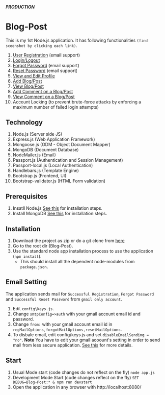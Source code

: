 ##### PRODUCTION

# Blog-Post

This is my 1st Node.js application. It has following functionalities `(find sceenshot by clicking each link)`.
1. [User Registration](public/images/screenshots/register.JPG) (email support)
2. [Login/Logout](public/images/screenshots/login.JPG)
3. [Forgot Password](public/images/screenshots/forgot.JPG) (email support) 
4. [Reset Password](public/images/screenshots/reset.JPG) (email support)
5. [View and Edit Profile](public/images/screenshots/profile.JPG)
6. [Add Blog/Post](public/images/screenshots/add_post.JPG)
7. [View Blog/Post](public/images/screenshots/dashboard.JPG)
8. [Add Comment on a Blog/Post](public/images/screenshots/post_details.JPG)
9. [View Comment on a Blog/Post](public/images/screenshots/comment.JPG)
10. Account Locking (to prevent brute-force attacks by enforcing a maximum number of failed login attempts)

## Technology
1. Node.js (Server side JS)
2. Express.js (Web Application Framework)
3. Mongoose.js (ODM - Object Document Mapper)
4. MongoDB (Document Database)
5. NodeMailer.js (Email)
6. Passport.js (Authentication and Session Management)
7. Passport-local.js (Local Authentication)
8. Handlebars.js (Template Engine)
9. Bootstrap.js (Frontend, UI)
10. Bootstrap-validator.js (HTML Form validation)

## Prerequisites
1. Insatll Node.js [See this](https://www.guru99.com/download-install-node-js.html) for installation steps.
2. Install MongoDB [See this](https://docs.mongodb.com/manual/tutorial/install-mongodb-on-windows/) for installation steps.

## Installation
1. Download the project as zip or do a git clone from [here](https://github.com/AshisRaj/Blog-Post)
2. Go to the root dir (Blog-Post).
3. Use the standard node app installation process to use the application (`npm install`).
    - This should install all the dependent node-modules from `package.json`.
    
## Email Setting
The application sends mail for `Successful Registration`, `Forgot Password` and `Successful Reset Password` from `gmail only account`.
1. Edit `config\keys.js`.
2. Change `smtpConfig=>auth` with your gmail account email id and password.
3. Change `from:` with your gmail account email id in `regMailOptions,forgotMailOptions,resetMailOptions`.
4. To disbale email, edit config/keys.js and set `disableEmailSending = "no"`.
**Note** You have to edit your gmail acoount's setting in order to send mail from less secure application. [See this](https://support.google.com/accounts/answer/6010255?hl=en) for more details.


## Start
1. Usual Mode start (code changes do not reflect on the fly) `node app.js`
2. Development Mode Start (code changes reflect on the fly) `SET DEBUG=Blog-Post:* & npm run devstart`
3. Open the application in any browser with http://localhost:8080/

